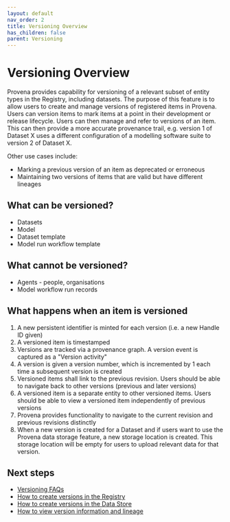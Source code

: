 ```yaml
---
layout: default
nav_order: 2
title: Versioning Overview 
has_children: false
parent: Versioning
---
```

# Versioning Overview 

Provena provides capability for versioning of a relevant subset of entity types in the Registry, including datasets. The purpose of this feature is to allow users to create and manage versions of registered items in Provena. Users can version items to mark items at a point in their development or release lifecycle. Users can then manage and refer to versions of an item. This can then provide a more accurate provenance trail, e.g. version 1 of Dataset X uses a different configuration of a modelling software suite to version 2 of Dataset X.

Other use cases include:
* Marking a previous version of an item as deprecated or erroneous
* Maintaining two versions of items that are valid but have different lineages


## What can be versioned?

* Datasets
* Model
* Dataset template 
* Model run workflow template

## What cannot be versioned?

* Agents - people, organisations
* Model workflow run records 

## What happens when an item is versioned

1. A new persistent identifier is minted for each version (i.e. a new Handle ID given)
2. A versioned item is timestamped
3. Versions are tracked via a provenance graph. A version event is captured as a "Version activity"
4. A version is given a version number, which is incremented by 1 each time a subsequent version is created
5. Versioned items shall link to the previous revision. Users should be able to navigate back to other versions (previous and later versions)
6. A versioned item is a separate entity to other versioned items. Users should be able to view a versioned item independently of previous versions
7. Provena provides functionality to navigate to the current revision and previous revisions distinctly
8. When a new version is created for a Dataset and if users want to use the Provena data storage feature, a new storage location is created. This storage location will be empty for users to upload relevant data for that version.

## Next steps

* [Versioning FAQs](./versioning-faq.html)
* [How to create versions in the Registry](./how-to-version.html) 
* [How to create versions in the Data Store](./how-to-version-in-data-store.html)
* [How to view version information and lineage](./how-to-view-versions.html)
